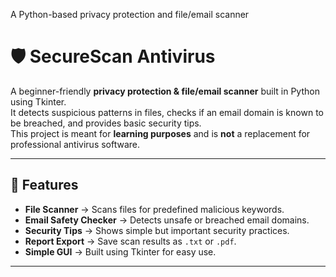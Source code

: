A Python-based privacy protection and file/email scanner


# 🛡 SecureScan Antivirus

A beginner-friendly **privacy protection & file/email scanner** built in Python using Tkinter.  
It detects suspicious patterns in files, checks if an email domain is known to be breached, and provides basic security tips.  
This project is meant for **learning purposes** and is **not** a replacement for professional antivirus software.

---

## 📌 Features
- **File Scanner** → Scans files for predefined malicious keywords.
- **Email Safety Checker** → Detects unsafe or breached email domains.
- **Security Tips** → Shows simple but important security practices.
- **Report Export** → Save scan results as `.txt` or `.pdf`.
- **Simple GUI** → Built using Tkinter for easy use.

---
